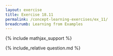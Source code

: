 ```yaml
---
layout: exercise
title: Exercise 18.11
permalink: /concept-learning-exercises/ex_11/
breadcrumb: Learning from Examples
---
```


{% include mathjax_support %}

<div><i class="arrow-up loader" data-chapter="concept-learning-exercises" data-exercise="ex_11" data-rating="0"></i></div>
{% include_relative question.md %}

